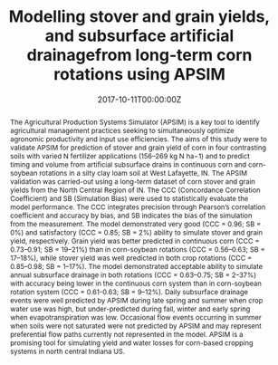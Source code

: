 ---
title: "Modelling stover and grain yields, and subsurface artificial drainagefrom long-term corn rotations using APSIM"
authors:
- Ojeda JJ
- Volenec JJ
- Brouder SM
- Caviglia OP
- Agnusdei MG

date: "2017-10-11T00:00:00Z"
doi: "https://doi.org/10.1016/j.agwat.2017.10.010"

# Schedule page publish date (NOT publication's date).
publishDate: "2017-10-11T00:00:00Z"

# Publication type.
# Legend: 0 = Uncategorized; 1 = Conference paper; 2 = Journal article;
# 3 = Preprint / Working Paper; 4 = Report; 5 = Book; 6 = Book section;
# 7 = Thesis; 8 = Patent
publication_types: ["2"]

# Publication name and optional abbreviated publication name.
publication: "Agricultural Water Management"
publication_short: ""

abstract: The Agricultural Production Systems Simulator (APSIM) is a key tool to identify agricultural management practices seeking to simultaneously optimize agronomic productivity and input use efficiencies. The aims of this study were to validate APSIM for prediction of stover and grain yield of corn in four contrasting soils with varied N fertilizer applications (156–269 kg N ha−1) and to predict timing and volume from artificial subsurface drains in continuous corn and corn-soybean rotations in a silty clay loam soil at West Lafayette, IN. The APSIM validation was carried-out using a long-term dataset of corn stover and grain yields from the North Central Region of IN. The CCC (Concordance Correlation Coefficient) and SB (Simulation Bias) were used to statistically evaluate the model performance. The CCC integrates precision through Pearson’s correlation coefficient and accuracy by bias, and SB indicates the bias of the simulation from the measurement. The model demonstrated very good (CCC = 0.96; SB = 0%) and satisfactory (CCC = 0.85; SB = 2%) ability to simulate stover and grain yield, respectively. Grain yield was better predicted in continuous corn (CCC = 0.73–0.91; SB = 19–21%) than in corn-soybean rotations (CCC = 0.56–0.63; SB = 17–18%), while stover yield was well predicted in both crop rotations (CCC = 0.85–0.98; SB = 1–17%). The model demonstrated acceptable ability to simulate annual subsurface drainage in both rotations (CCC = 0.63–0.75; SB = 2–37%) with accuracy being lower in the continuous corn system than in corn-soybean rotation system (CCC = 0.61-0.63; SB = 9–12%). Daily subsurface drainage events were well predicted by APSIM during late spring and summer when crop water use was high, but under-predicted during fall, winter and early spring when evapotranspiration was low. Occasional flow events occurring in summer when soils were not saturated were not predicted by APSIM and may represent preferential flow paths currently not represented in the model. APSIM is a promising tool for simulating yield and water losses for corn-based cropping systems in north central Indiana US.

# Summary. An optional shortened abstract.
summary: We assessed the accuracy of APSIM Classic to simulated corn yield and subsurface artificial drainage in north central Indiana US.

tags:
- Maize
- Corn-based cropping systems
- Water flow
- Water drainage
- Model validation
- Indiana

featured: true

url_pdf: https://www.dropbox.com/s/iyftwcrsb8pfuv3/Ojeda%20et%20al.%2C%202018%20AWM.pdf?dl=0
url_code: ''
url_dataset: ''
url_poster: ''
url_project: ''
url_slides: ''
url_source: ''
url_video: ''

# Featured image
# To use, add an image named `featured.jpg/png` to your page's folder. 
image:
  caption: 'https://www.newswise.com/'
  focal_point: ""
  preview_only: false

# Associated Projects (optional).
#   Associate this publication with one or more of your projects.
#   Simply enter your project's folder or file name without extension.
#   E.g. `internal-project` references `content/project/internal-project/index.md`.
#   Otherwise, set `projects: []`.
projects:
- 

# Slides (optional).
#   Associate this publication with Markdown slides.
#   Simply enter your slide deck's filename without extension.
#   E.g. `slides: "example"` references `content/slides/example/index.md`.
#   Otherwise, set `slides: ""`.
slides: example
---